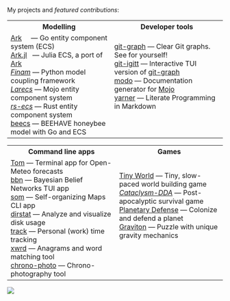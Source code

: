 My projects and *featured contributions*:

<table>
  <tr>
    <th width="500px">Modelling</th>
    <th width="500px">Developer tools</th>
  </tr>
  <tr>
    <td>
          <a href="https://github.com/mlange-42/ark">Ark</a> &nbsp;&nbsp;&nbsp; &mdash;
          Go entity component system (ECS)<br/>
          <a href="https://github.com/mlange-42/ark.jl">Ark.jl</a> &nbsp; &mdash;
          Julia ECS, a port of <a href="https://github.com/mlange-42/ark">Ark</a><br/>
          <a href="https://github.com/finam-ufz/finam"><i>Finam</i></a> &mdash; 
          Python model coupling framework<br/>
          <a href="https://github.com/samufi/larecs"><i>Larecs</i></a> &mdash; 
          Mojo entity component system<br/>
          <a href="https://github.com/adamreichold/rs-ecs"><i>rs-ecs</i></a> &mdash; 
          Rust entity component system<br/>
          <a href="https://github.com/mlange-42/beecs">beecs</a> &mdash; 
          BEEHAVE honeybee model with Go and ECS<br/>
    </td>
    <td>
          <a href="https://github.com/mlange-42/git-graph">git-graph</a> &mdash; 
          Clear Git graphs. See for yourself!<br/>
          <a href="https://github.com/mlange-42/git-igitt">git-igitt</a> &mdash; 
          Interactive TUI version of <a href="https://github.com/mlange-42/git-graph">git-graph</a><br/>
          <a href="https://github.com/mlange-42/modo">modo</a> &mdash; 
          Documentation generator for <a href="https://www.modular.com/mojo">Mojo</a><br/>
          <a href="https://github.com/mlange-42/yarner">yarner</a> &mdash; 
          Literate Programming in Markdown<br/>
          <br/>
          <br/>
    </td>
  </tr>
</table>

<table>
  <tr>
    <th width="500px">Command line apps</th>
    <th width="500px">Games</th>
  </tr>
  <tr>
    <td>
          <a href="https://github.com/mlange-42/tom">Tom</a> &mdash; 
          Terminal app for Open-Meteo forecasts<br/>
          <a href="https://github.com/mlange-42/bbn">bbn</a> &mdash; 
          Bayesian Belief Networks TUI app<br/>
          <a href="https://github.com/mlange-42/som">som</a> &mdash; 
          Self-organizing Maps CLI app<br/>
          <a href="https://github.com/mlange-42/dirstat">dirstat</a> &mdash; 
          Analyze and visualize disk usage<br/>
          <a href="https://github.com/mlange-42/track">track</a> &mdash; 
          Personal (work) time tracking<br/>
          <a href="https://github.com/mlange-42/xwrd">xwrd</a> &mdash; 
          Anagrams and word matching tool<br/>
          <a href="https://github.com/mlange-42/chrono-photo">chrono-photo</a> &mdash; 
          Chrono-photography tool<br/>
    </td>
    <td>
          <a href="https://github.com/mlange-42/tiny-world">Tiny World</a> &mdash; 
          Tiny, slow-paced world building game<br/>
          <a href="https://github.com/CleverRaven/Cataclysm-DDA"><i>Cataclysm-DDA</i></a> &mdash; 
          Post-apocalyptic survival game<br/>
          <a href="https://github.com/mlange-42/planetary-defense">Planetary Defense</a> &mdash; 
          Colonize and defend a planet<br/>
          <a href="https://github.com/mlange-42/Graviton">Graviton</a> &mdash; 
          Puzzle with unique gravity mechanics<br/>
          <br/>
          <br/>
          <br/>
    </td>
  </tr>
</table>

<picture>
  <source
    srcset="https://github-readme-stats.vercel.app/api?username=mlange-42&show_icons=true&theme=dark"
    media="(prefers-color-scheme: dark)"
  />
  <source
    srcset="https://github-readme-stats.vercel.app/api?username=mlange-42&show_icons=true"
    media="(prefers-color-scheme: light), (prefers-color-scheme: no-preference)"
  />
  <img src="https://github-readme-stats.vercel.app/api?username=mlange-42&show_icons=true" />
</picture>
